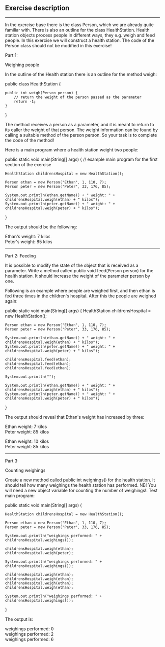 ## Exercise description

---

In the exercise base there is the class Person, which we are already quite familiar with. There is also an outline for the class HealthStation. Health station objects process people in different ways, they e.g. weigh and feed people. In this exercise we will construct a health station. The code of the Person class should not be modified in this exercise!

Part 1:


Weighing people

In the outline of the Health station there is an outline for the method weigh:

public class HealthStation {

    public int weigh(Person person) {
        // return the weight of the person passed as the parameter
        return -1;
    }
}

The method receives a person as a parameter, and it is meant to return to its caller the weight of that person. The weight information can be found by calling a suitable method of the person person. So your task is to complete the code of the method!

Here is a main program where a health station weight two people:

public static void main(String[] args) {
// example main program for the first section of the exercise

    HealthStation childrensHospital = new HealthStation();

    Person ethan = new Person("Ethan", 1, 110, 7);
    Person peter = new Person("Peter", 33, 176, 85);

    System.out.println(ethan.getName() + " weight: " + childrensHospital.weigh(ethan) + " kilos");
    System.out.println(peter.getName() + " weight: " + childrensHospital.weigh(peter) + " kilos");
}

The output should be the following:


Ethan's weight: 7 kilos\
Peter's weight: 85 kilos

---

Part 2: Feeding

It is possible to modify the state of the object that is received as a parameter. Write a method called public void feed(Person person) for the health station. It should increase the weight of the parameter person by one.

Following is an example where people are weighed first, and then ethan is fed three times in the children's hospital. After this the people are weighed again:

public static void main(String[] args) {
HealthStation childrensHospital = new HealthStation();

    Person ethan = new Person("Ethan", 1, 110, 7);
    Person peter = new Person("Peter", 33, 176, 85);

    System.out.println(ethan.getName() + " weight: " + childrensHospital.weigh(ethan) + " kilos");
    System.out.println(peter.getName() + " weight: " + childrensHospital.weigh(peter) + " kilos");

    childrensHospital.feed(ethan);
    childrensHospital.feed(ethan);
    childrensHospital.feed(ethan);

    System.out.println("");

    System.out.println(ethan.getName() + " weight: " + childrensHospital.weigh(ethan) + " kilos");
    System.out.println(peter.getName() + " weight: " + childrensHospital.weigh(peter) + " kilos");
}

The output should reveal that Ethan's weight has increased by three:


Ethan weight: 7 kilos\
Peter weight: 85 kilos

Ethan weight: 10 kilos\
Peter weight: 85 kilos

---

Part 3:


Counting weighings

Create a new method called public int weighings() for the health station. It should tell how many weighings the health station has performed. NB! You will need a new object variable for counting the number of weighings!. Test main program:

public static void main(String[] args) {

    HealthStation childrensHospital = new HealthStation();

    Person ethan = new Person("Ethan", 1, 110, 7);
    Person peter = new Person("Peter", 33, 176, 85);

    System.out.println("weighings performed: " + childrensHospital.weighings());

    childrensHospital.weigh(ethan);
    childrensHospital.weigh(peter);

    System.out.println("weighings performed: " + childrensHospital.weighings());

    childrensHospital.weigh(ethan);
    childrensHospital.weigh(ethan);
    childrensHospital.weigh(ethan);
    childrensHospital.weigh(ethan);

    System.out.println("weighings performed: " + childrensHospital.weighings());
}

The output is:


weighings performed: 0\
weighings performed: 2\
weighings performed: 6